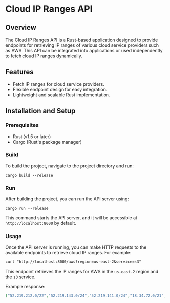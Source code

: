 # Cloud IP Ranges API

## Overview

The Cloud IP Ranges API is a Rust-based application designed to provide endpoints for retrieving IP ranges of various cloud service providers such as AWS. This API can be integrated into applications or used independently to fetch cloud IP ranges dynamically.

## Features

- Fetch IP ranges for cloud service providers.
- Flexible endpoint design for easy integration.
- Lightweight and scalable Rust implementation.

## Installation and Setup

### Prerequisites

- Rust (v1.5 or later)
- Cargo (Rust's package manager)

### Build

To build the project, navigate to the project directory and run:

```
cargo build --release
```

### Run

After building the project, you can run the API server using:

```
cargo run --release
```

This command starts the API server, and it will be accessible at `http://localhost:8000` by default.

### Usage

Once the API server is running, you can make HTTP requests to the available endpoints to retrieve cloud IP ranges. For example:

```
curl "http://localhost:8000/aws?region=us-east-2&service=s3"
```

This endpoint retrieves the IP ranges for AWS in the `us-east-2` region and the `s3` service.

Example response:
```json
["52.219.212.0/22","52.219.143.0/24","52.219.141.0/24","18.34.72.0/21","3.5.128.0/22","52.219.142.0/24","52.219.96.0/20","3.5.132.0/23","52.219.232.0/22","18.34.252.0/22","16.12.64.0/22","52.219.176.0/22","16.12.60.0/22","52.219.224.0/22","52.219.80.0/20","52.219.228.0/22","3.141.102.208/28","3.141.102.224/28"]
